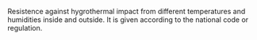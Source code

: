 Resistence against hygrothermal impact from different temperatures and humidities inside and outside. It is given according to the national code or regulation.
